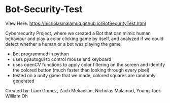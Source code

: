 # Bot-Security-Test

View Here: https://nicholasmalamud.github.io/BotSecurityTest.html

Cybersecurity Project, where we created a Bot that can mimic human behaviour and play a color clicking game by itself, and analyzed if we could detect whether a human or a bot was playing the game
 
 - Bot programmed in python
 - uses pyautogui to control mouse and keyboard
 - uses openCV functions to apply color filtering on the screen and identify the colored button (much faster than looking through every pixel)
 - tested on a unity game that we made, colored squares are randomly generated

Created by: Liam Gomez, Zach Mekaelian, Nicholas Malamud, Young Taek William Oh
